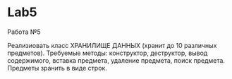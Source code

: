 Lab5
====

Работа №5

Реализиовать класс ХРАНИЛИЩЕ ДАННЫХ (хранит до 10 различных предметов). 
Требуемые методы: конструктор, деструктор, вывод содержимого, вставка предмета,
удаление предмета, поиск предмета. Предметы зранить в виде строк.
